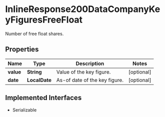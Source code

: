 

# InlineResponse200DataCompanyKeyFiguresFreeFloat

Number of free float shares.

## Properties

Name | Type | Description | Notes
------------ | ------------- | ------------- | -------------
**value** | **String** | Value of the key figure. |  [optional]
**date** | **LocalDate** | As-of date of the key figure. |  [optional]


## Implemented Interfaces

* Serializable


